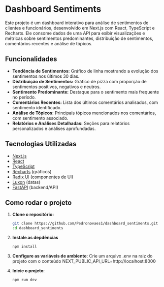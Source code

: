 # Dashboard Sentiments

Este projeto é um dashboard interativo para análise de sentimentos de clientes e funcionários, desenvolvido em Next.js com React, TypeScript e Recharts. Ele consome dados de uma API para exibir visualizações e métricas sobre sentimentos predominantes, distribuição de sentimentos, comentários recentes e análise de tópicos.

## Funcionalidades

- **Tendência de Sentimentos:** Gráfico de linha mostrando a evolução dos sentimentos nos últimos 30 dias.
- **Distribuição de Sentimentos:** Gráfico de pizza com proporção de sentimentos positivos, negativos e neutros.
- **Sentimento Predominante:** Destaque para o sentimento mais frequente no período.
- **Comentários Recentes:** Lista dos últimos comentários analisados, com sentimento identificado.
- **Análise de Tópicos:** Principais tópicos mencionados nos comentários, com sentimento associado.
- **Relatórios e Análises Detalhadas:** Seções para relatórios personalizados e análises aprofundadas.

## Tecnologias Utilizadas

- [Next.js](https://nextjs.org/)
- [React](https://react.dev/)
- [TypeScript](https://www.typescriptlang.org/)
- [Recharts](https://recharts.org/) (gráficos)
- [Radix UI](https://www.radix-ui.com/) (componentes de UI)
- [Luxon](https://moment.github.io/luxon/) (datas)
- [FastAPI](https://fastapi.tiangolo.com/) (backend/API)

## Como rodar o projeto

1. **Clone o repositório:**
   ```sh
   git clone https://github.com/Pedronovaes1/dashboard_sentiments.git
   cd dashboard_sentiments
   ```

2. **Instale as depdências**
   ```sh
   npm install
   ```
3. **Configure as variáveis de ambiente**: Crie um arquivo .env na raiz do projeto com o conteúdo NEXT_PUBLIC_API_URL=http://localhost:8000
4. **Inicie o projeto**:
   ```sh
   npm run dev
   ```

